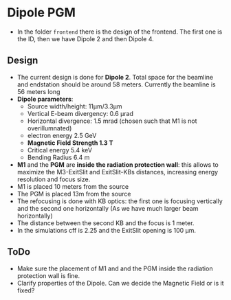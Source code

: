 # Dipole PGM
- In the folder `frontend` there is the design of the frontend. The first one is the ID, then we have Dipole 2 and then Dipole 4. 

## Design
- The current design is done for **Dipole 2**. Total space for the beamline and endstation should be around 58 meters. Currently the beamline is 56 meters long
- **Dipole parameters**:
    - Source width/height: 11µm/3.3µm
    - Vertical E-beam divergency: 0.6 µrad
    - Horizontal divergence: 1.5 mrad (chosen such that M1 is not overillumnated)
    - electron energy 2.5 GeV
    - **Magnetic Field Strength 1.3 T**
    - Critical energy 5.4 keV
    - Bending Radius 6.4 m
- **M1** and the **PGM** are **inside the radiation protection wall**: this allows to maximize the M3-ExitSlit and ExitSlit-KBs distances, increasing energy resolution and focus size.
- M1 is placed 10 meters from the source
- The PGM is placed 13m from the source
- The refocusing is done with KB optics: the first one is focusing vertically and the second one horizontally (As we have much larger beam horizontally)
- The distance between the second KB and the focus is 1 meter.
- In the simulations cff is 2.25 and the ExitSlit opening is 100 µm. 

## ToDo
- Make sure the placement of M1 and and the PGM inside the radiation protection wall is fine.
- Clarify properties of the Dipole. Can we decide the Magnetic Field or is it fixed?